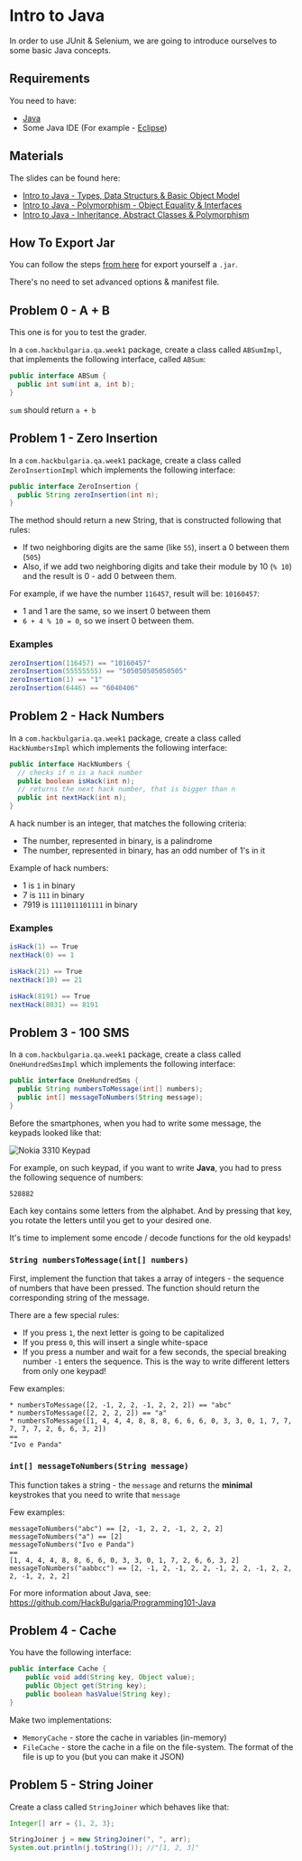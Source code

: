 # Intro to Java

In order to use JUnit & Selenium, we are going to introduce ourselves to some basic Java concepts.

## Requirements

You need to have:

* [Java](https://java.com/en/download/)
* Some Java IDE (For example - [Eclipse](https://eclipse.org/subversive/latest-releases.php))

## Materials

The slides can be found here:

* [Intro to Java - Types, Data Structurs & Basic Object Model](http://slides.com/hackbulgaria/qa-and-automation-intro-to-java/fullscreen)
* [Intro to Java - Polymorphism - Object Equality & Interfaces](http://slides.com/hackbulgaria/qa-and-automation/fullscreen)
* [Intro to Java - Inheritance, Abstract Classes & Polymorphism](http://slides.com/hackbulgaria/qa-and-automation-intro-to-java-48/fullscreen)

## How To Export Jar

You can follow the steps [from here](http://help.eclipse.org/mars/index.jsp?topic=%2Forg.eclipse.jdt.doc.user%2Ftasks%2Ftasks-33.htm) for export yourself a `.jar`.

There's no need to set advanced options & manifest file.

## Problem 0 - A + B

This one is for you to test the grader.

In a `com.hackbulgaria.qa.week1` package, create a class called `ABSumImpl`, that implements the following interface, called `ABSum`:

```java
public interface ABSum {
  public int sum(int a, int b);
}
```

`sum` should return `a + b`

## Problem 1 - Zero Insertion

In a `com.hackbulgaria.qa.week1` package, create a class called `ZeroInsertionImpl` which implements the following interface:

```java
public interface ZeroInsertion {
  public String zeroInsertion(int n);
}
```

The method should return a new String, that is constructed following that rules:

* If two neighboring digits are the same (like `55`), insert a 0 between them (`505`)
* Also, if we add two neighboring digits and take their module by 10 (`% 10`) and the result is 0 - add 0 between them.

For example, if we have the number `116457`, result will be: `10160457`:

* 1 and 1 are the same, so we insert 0 between them
* `6 + 4 % 10 = 0`, so we insert 0 between them.


### Examples

```java
zeroInsertion(116457) == "10160457"
zeroInsertion(55555555) == "505050505050505"
zeroInsertion(1) == "1"
zeroInsertion(6446) == "6040406"
```

## Problem 2 - Hack Numbers

In a `com.hackbulgaria.qa.week1` package, create a class called `HackNumbersImpl` which implements the following interface:

```java
public interface HackNumbers {
  // checks if n is a hack number
  public boolean isHack(int n);
  // returns the next hack number, that is bigger than n
  public int nextHack(int n);
}
```

A hack number is an integer, that matches the following criteria:

* The number, represented in binary, is a palindrome
* The number, represented in binary, has an odd number of 1's in it

Example of hack numbers:

* 1 is `1` in binary
* 7 is `111` in binary
* 7919 is `1111011101111` in binary

### Examples

```java
isHack(1) == True
nextHack(0) == 1

isHack(21) == True
nextHack(10) == 21

isHack(8191) == True
nextHack(8031) == 8191
```

## Problem 3 - 100 SMS

In a `com.hackbulgaria.qa.week1` package, create a class called `OneHundredSmsImpl` which implements the following interface:

```java
public interface OneHundredSms {
  public String numbersToMessage(int[] numbers);
  public int[] messageToNumbers(String message);
}
```

Before the smartphones, when you had to write some message, the keypads looked like that:

![Nokia 3310 Keypad](nokia.jpg)

For example, on such keypad, if you want to write **Java**, you had to press the following sequence of numbers:

```
528882
```

Each key contains some letters from the alphabet. And by pressing that key, you rotate the letters until you get to your desired one.

It's time to implement some encode / decode functions for the old keypads!

### `String numbersToMessage(int[] numbers)`

First, implement the function that takes a array of integers - the sequence of numbers that have been pressed. The function should return the corresponding string of the message. 

There are a few special rules:

* If you press `1`, the next letter is going to be capitalized
* If you press `0`, this will insert a single white-space
* If you press a number and wait for a few seconds, the special breaking number `-1` enters the sequence. This is the way to write different letters from only one keypad!

Few examples:

```
* numbersToMessage([2, -1, 2, 2, -1, 2, 2, 2]) == "abc"
* numbersToMessage([2, 2, 2, 2]) == "a"
* numbersToMessage([1, 4, 4, 4, 8, 8, 8, 6, 6, 6, 0, 3, 3, 0, 1, 7, 7, 7, 7, 7, 2, 6, 6, 3, 2])
==
"Ivo e Panda"
```

### `int[] messageToNumbers(String message)`

This function takes a string - the `message` and returns the **minimal** keystrokes that you need to write that `message`

Few examples:

```
messageToNumbers("abc") == [2, -1, 2, 2, -1, 2, 2, 2]
messageToNumbers("a") == [2]
messageToNumbers("Ivo e Panda")
==
[1, 4, 4, 4, 8, 8, 6, 6, 0, 3, 3, 0, 1, 7, 2, 6, 6, 3, 2]
messageToNumbers("aabbcc") == [2, -1, 2, -1, 2, 2, -1, 2, 2, -1, 2, 2, 2, -1, 2, 2, 2]
```

For more information about Java, see:
https://github.com/HackBulgaria/Programming101-Java

## Problem 4 - Cache

You have the following interface:

```java
public interface Cache {
    public void add(String key, Object value);
    public Object get(String key);
    public boolean hasValue(String key);
}
```

Make two implementations:

* `MemoryCache` - store the cache in variables (in-memory)
* `FileCache` - store the cache in a file on the file-system. The format of the file is up to you (but you can make it JSON)

## Problem 5 - String Joiner

Create a class called `StringJoiner` which behaves like that:

```java
Integer[] arr = {1, 2, 3};

StringJoiner j = new StringJoiner(", ", arr);
System.out.println(j.toString()); //"[1, 2, 3]"
```
